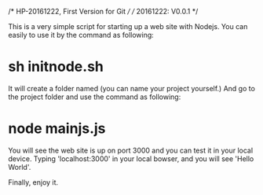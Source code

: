 /* HP-20161222, First Version for Git */
/* 20161222: V0.0.1 */

This is a very simple script for starting up a web site with Nodejs.
You can easily to use it by the command as following:
 # sh initnode.sh <projectname>

It will create a folder named <projectname> (you can name your project yourself.)
And go to the project folder and use the command as following:
 # node mainjs.js

You will see the web site is up on port 3000 and you can test it in your local device.
Typing 'localhost:3000' in your local bowser, and you will see 'Hello World'.

Finally, enjoy it. 
